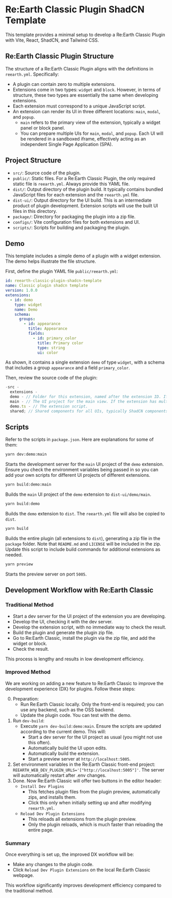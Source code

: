 # Re:Earth Classic Plugin ShadCN Template

This template provides a minimal setup to develop a Re:Earth Classic Plugin with Vite, React, ShadCN, and Tailwind CSS.

## Re:Earth Classic Plugin Structure

The structure of a Re:Earth Classic Plugin aligns with the definitions in `reearth.yml`. Specifically:

- A plugin can contain zero to multiple extensions.
- Extensions come in two types: `widget` and `block`. However, in terms of structure, these two types are essentially the same when developing extensions.
- Each extension must correspond to a unique JavaScript script.
- An extension can render its UI in three different locations: `main`, `modal`, and `popup`.
  - `main` refers to the primary view of the extension, typically a widget panel or block panel.
  - You can prepare multiple UIs for `main`, `modal`, and `popup`. Each UI will be rendered in a sandboxed iframe, effectively acting as an independent Single Page Application (SPA).

## Project Structure

- `src/`: Source code of the plugin.
- `public/`: Static files. For a Re:Earth Classic Plugin, the only required static file is `reearth.yml`. Always provide this YAML file.
- `dist/`: Output directory of the plugin build. It typically contains bundled JavaScript files for each extension and the `reearth.yml` file.
- `dist-ui/`: Output directory for the UI build. This is an intermediate product of plugin development. Extension scripts will use the built UI files in this directory.
- `package/`: Directory for packaging the plugin into a zip file.
- `configs/`: Vite configuration files for both extensions and UI.
- `scripts/`: Scripts for building and packaging the plugin.

## Demo

This template includes a simple demo of a plugin with a widget extension. The demo helps illustrate the file structure.

First, define the plugin YAML file `public/reearth.yml`:

```yaml
id: reearth-classic-plugin-shadcn-template
name: Classic plugin shadcn template
version: 1.0.0
extensions:
  - id: demo
    type: widget
    name: Demo
    schema:
      groups:
        - id: appearance
          title: Appearance
          fields:
            - id: primary_color
              title: Primary color
              type: string
              ui: color
```

As shown, it contains a single extension `demo` of type `widget`, with a schema that includes a group `appearance` and a field `primary_color`.

Then, review the source code of the plugin:

```js
-src -
  extensions -
  demo - // Folder for this extension, named after the extension ID. If the plugin has multiple extensions, there will be multiple folders alongside 'demo'.
  main - // The UI project for the main view. If the extension has multiple UIs, there will be multiple folders alongside this. Each UI folder is a typical SPA project.
  demo.ts - // The extension script.
  shared; // Shared components for all UIs, typically ShadCN components and utilities.
```

## Scripts

Refer to the scripts in `package.json`. Here are explanations for some of them:

```zsh
yarn dev:demo:main
```

Starts the development server for the `main` UI project of the `demo` extension.
Ensure you check the environment variables being passed in so you can add your own scripts for different UI projects of different extensions.

```zsh
yarn build:demo:main
```

Builds the `main` UI project of the `demo` extension to `dist-ui/demo/main`.

```zsh
yarn build:demo
```

Builds the `demo` extension to `dist`. The `reearth.yml` file will also be copied to `dist`.

```zsh
yarn build
```

Builds the entire plugin (all extensions to `dist`), generating a zip file in the `package` folder.
Note that `README.md` and `LICENSE` will be included in the zip. Update this script to include build commands for additional extensions as needed.

```zsh
yarn preview
```

Starts the preview server on port `5005`.

## Development Workflow with Re:Earth Classic

### Traditional Method

- Start a dev server for the UI project of the extension you are developing.
- Develop the UI, checking it with the dev server.
- Develop the extension script, with no immediate way to check the result.
- Build the plugin and generate the plugin zip file.
- Go to Re:Earth Classic, install the plugin via the zip file, and add the widget or block.
- Check the result.

This process is lengthy and results in low development efficiency.

### Improved Method

We are working on adding a new feature to Re:Earth Classic to improve the development experience (DX) for plugins. Follow these steps:

0. Preparation:
   - Run Re:Earth Classic locally. Only the front-end is required; you can use any backend, such as the OSS backend.
   - Update the plugin code. You can test with the demo.
1. Run `dev-build`:
   - Execute `yarn dev-build:demo:main`. Ensure the scripts are updated according to the current demo. This will:
     - Start a dev server for the UI project as usual (you might not use this often).
     - Automatically build the UI upon edits.
     - Automatically build the extension.
     - Start a preview server at `http://localhost:5005`.
2. Set environment variables in the Re:Earth Classic front-end project: `REEARTH_WEB_DEV_PLUGIN_URLS='["http://localhost:5005"]'`. The server will automatically restart after .env changes.
3. Done. Now Re:Earth Classic will offer two buttons in the editor header:
   - `Install Dev Plugins`
     - This fetches plugin files from the plugin preview, automatically zips, and installs them.
     - Click this only when initially setting up and after modifying `reearth.yml`.
   - `Reload Dev Plugin Extensions`
     - This reloads all extensions from the plugin preview.
     - Only the plugin reloads, which is much faster than reloading the entire page.

### Summary

Once everything is set up, the improved DX workflow will be:

- Make any changes to the plugin code.
- Click `Reload Dev Plugin Extensions` on the local Re:Earth Classic webpage.

This workflow significantly improves development efficiency compared to the traditional method.
